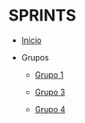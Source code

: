 # SPRINTS

* [Início](/)

-  Grupos

    - [Grupo 1](/sprints/grupo1/)


    - [Grupo 3](/sprints/grupo3/)


    - [Grupo 4](/sprints/grupo4/) 
